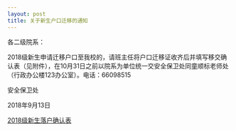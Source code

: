 ```yaml
---
layout: post
title: 关于新生户口迁移的通知
---
```


各二级院系：

2018级新生申请迁移户口至我校的，请班主任将户口迁移证收齐后并填写移交确认表（见附件），在10月31日之前以院系为单位统一交安全保卫处同童顺标老师处（行政办公楼123办公室）。电话：66098515

安全保卫处

2018年9月13日

[2018级新生落户确认表](https://share.weiyun.com/5iLjOEY)
